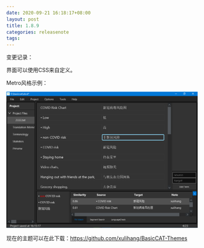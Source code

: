 ```yaml
---
date: 2020-09-21 16:18:17+08:00
layout: post
title: 1.8.9
categories: releasenote
tags: 
---
```


变更记录：

界面可以使用CSS来自定义。

Metro风格示例：

![](/album/metro.png)

现在的主题可以在此下载：<https://github.com/xulihang/BasicCAT-Themes>


